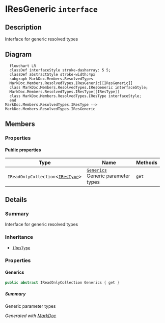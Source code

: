 # IResGeneric `interface`

## Description
Interface for generic resolved types

## Diagram
```mermaid
  flowchart LR
  classDef interfaceStyle stroke-dasharray: 5 5;
  classDef abstractStyle stroke-width:4px
  subgraph MarkDoc.Members.ResolvedTypes
  MarkDoc.Members.ResolvedTypes.IResGeneric[[IResGeneric]]
  class MarkDoc.Members.ResolvedTypes.IResGeneric interfaceStyle;
  MarkDoc.Members.ResolvedTypes.IResType[[IResType]]
  class MarkDoc.Members.ResolvedTypes.IResType interfaceStyle;
  end
MarkDoc.Members.ResolvedTypes.IResType --> MarkDoc.Members.ResolvedTypes.IResGeneric
```

## Members
### Properties
#### Public  properties
| Type | Name | Methods |
| --- | --- | --- |
| `IReadOnlyCollection`&lt;[`IResType`](./markdocmembersresolvedtypes-IResType)&gt; | [`Generics`](markdocmembersresolvedtypes-IResGeneric#generics)<br>Generic parameter types | `get` |

## Details
### Summary
Interface for generic resolved types

### Inheritance
 - [
`IResType`
](./markdocmembersresolvedtypes-IResType)

### Properties
#### Generics
```csharp
public abstract IReadOnlyCollection Generics { get }
```
##### Summary
Generic parameter types

*Generated with* [*MarkDoc*](https://github.com/hailstorm75/MarkDoc.Core)
